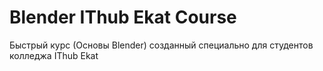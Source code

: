 # Blender IThub Ekat Course
Быстрый курс (Основы Blender) созданный специально для студентов колледжа IThub Ekat
